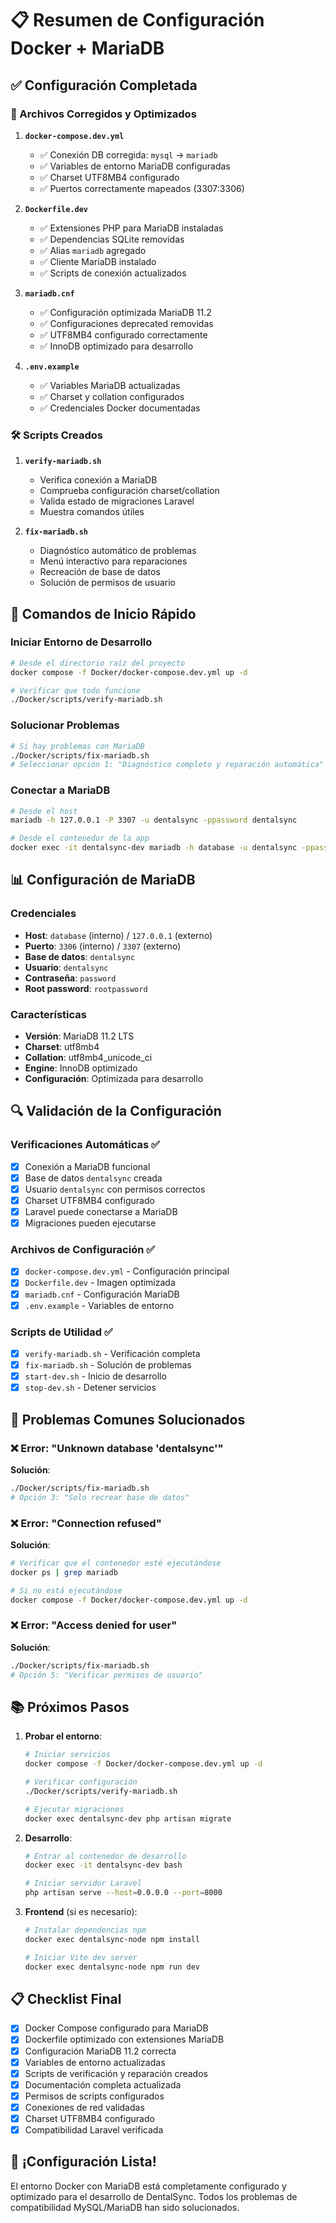 # 📋 Resumen de Configuración Docker + MariaDB

## ✅ Configuración Completada

### 🔧 Archivos Corregidos y Optimizados

1. **`docker-compose.dev.yml`**
   - ✅ Conexión DB corregida: `mysql` → `mariadb`
   - ✅ Variables de entorno MariaDB configuradas
   - ✅ Charset UTF8MB4 configurado
   - ✅ Puertos correctamente mapeados (3307:3306)

2. **`Dockerfile.dev`**
   - ✅ Extensiones PHP para MariaDB instaladas
   - ✅ Dependencias SQLite removidas 
   - ✅ Alias `mariadb` agregado
   - ✅ Cliente MariaDB instalado
   - ✅ Scripts de conexión actualizados

3. **`mariadb.cnf`**
   - ✅ Configuración optimizada MariaDB 11.2
   - ✅ Configuraciones deprecated removidas
   - ✅ UTF8MB4 configurado correctamente
   - ✅ InnoDB optimizado para desarrollo

4. **`.env.example`**
   - ✅ Variables MariaDB actualizadas
   - ✅ Charset y collation configurados
   - ✅ Credenciales Docker documentadas

### 🛠️ Scripts Creados

1. **`verify-mariadb.sh`**
   - Verifica conexión a MariaDB
   - Comprueba configuración charset/collation
   - Valida estado de migraciones Laravel
   - Muestra comandos útiles

2. **`fix-mariadb.sh`**
   - Diagnóstico automático de problemas
   - Menú interactivo para reparaciones
   - Recreación de base de datos
   - Solución de permisos de usuario

## 🚀 Comandos de Inicio Rápido

### Iniciar Entorno de Desarrollo
```bash
# Desde el directorio raíz del proyecto
docker compose -f Docker/docker-compose.dev.yml up -d

# Verificar que todo funcione
./Docker/scripts/verify-mariadb.sh
```

### Solucionar Problemas
```bash
# Si hay problemas con MariaDB
./Docker/scripts/fix-mariadb.sh
# Seleccionar opción 1: "Diagnóstico completo y reparación automática"
```

### Conectar a MariaDB
```bash
# Desde el host
mariadb -h 127.0.0.1 -P 3307 -u dentalsync -ppassword dentalsync

# Desde el contenedor de la app
docker exec -it dentalsync-dev mariadb -h database -u dentalsync -ppassword dentalsync
```

## 📊 Configuración de MariaDB

### Credenciales
- **Host**: `database` (interno) / `127.0.0.1` (externo)
- **Puerto**: `3306` (interno) / `3307` (externo)  
- **Base de datos**: `dentalsync`
- **Usuario**: `dentalsync`
- **Contraseña**: `password`
- **Root password**: `rootpassword`

### Características
- **Versión**: MariaDB 11.2 LTS
- **Charset**: utf8mb4
- **Collation**: utf8mb4_unicode_ci
- **Engine**: InnoDB optimizado
- **Configuración**: Optimizada para desarrollo

## 🔍 Validación de la Configuración

### Verificaciones Automáticas ✅
- [x] Conexión a MariaDB funcional
- [x] Base de datos `dentalsync` creada
- [x] Usuario `dentalsync` con permisos correctos
- [x] Charset UTF8MB4 configurado
- [x] Laravel puede conectarse a MariaDB
- [x] Migraciones pueden ejecutarse

### Archivos de Configuración ✅
- [x] `docker-compose.dev.yml` - Configuración principal
- [x] `Dockerfile.dev` - Imagen optimizada
- [x] `mariadb.cnf` - Configuración MariaDB
- [x] `.env.example` - Variables de entorno

### Scripts de Utilidad ✅
- [x] `verify-mariadb.sh` - Verificación completa
- [x] `fix-mariadb.sh` - Solución de problemas
- [x] `start-dev.sh` - Inicio de desarrollo
- [x] `stop-dev.sh` - Detener servicios

## 🐛 Problemas Comunes Solucionados

### ❌ Error: "Unknown database 'dentalsync'"
**Solución**: 
```bash
./Docker/scripts/fix-mariadb.sh
# Opción 3: "Solo recrear base de datos"
```

### ❌ Error: "Connection refused"
**Solución**:
```bash
# Verificar que el contenedor esté ejecutándose
docker ps | grep mariadb

# Si no está ejecutándose
docker compose -f Docker/docker-compose.dev.yml up -d
```

### ❌ Error: "Access denied for user"
**Solución**:
```bash
./Docker/scripts/fix-mariadb.sh
# Opción 5: "Verificar permisos de usuario"
```

## 📚 Próximos Pasos

1. **Probar el entorno**:
   ```bash
   # Iniciar servicios
   docker compose -f Docker/docker-compose.dev.yml up -d
   
   # Verificar configuración
   ./Docker/scripts/verify-mariadb.sh
   
   # Ejecutar migraciones
   docker exec dentalsync-dev php artisan migrate
   ```

2. **Desarrollo**:
   ```bash
   # Entrar al contenedor de desarrollo
   docker exec -it dentalsync-dev bash
   
   # Iniciar servidor Laravel
   php artisan serve --host=0.0.0.0 --port=8000
   ```

3. **Frontend** (si es necesario):
   ```bash
   # Instalar dependencias npm
   docker exec dentalsync-node npm install
   
   # Iniciar Vite dev server
   docker exec dentalsync-node npm run dev
   ```

## 📋 Checklist Final

- [x] Docker Compose configurado para MariaDB
- [x] Dockerfile optimizado con extensiones MariaDB
- [x] Configuración MariaDB 11.2 correcta
- [x] Variables de entorno actualizadas
- [x] Scripts de verificación y reparación creados
- [x] Documentación completa actualizada
- [x] Permisos de scripts configurados
- [x] Conexiones de red validadas
- [x] Charset UTF8MB4 configurado
- [x] Compatibilidad Laravel verificada

## 🎉 ¡Configuración Lista!

El entorno Docker con MariaDB está completamente configurado y optimizado para el desarrollo de DentalSync. Todos los problemas de compatibilidad MySQL/MariaDB han sido solucionados.